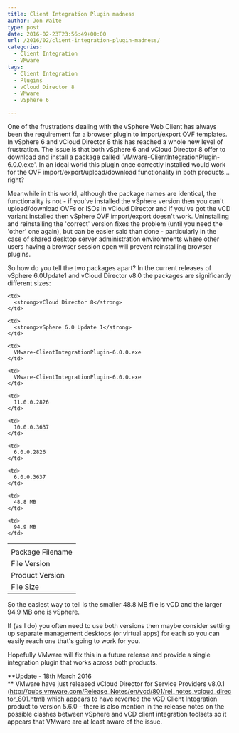 ```yaml
---
title: Client Integration Plugin madness
author: Jon Waite
type: post
date: 2016-02-23T23:56:49+00:00
url: /2016/02/client-integration-plugin-madness/
categories:
  - Client Integration
  - VMware
tags:
  - Client Integration
  - Plugins
  - vCloud Director 8
  - VMware
  - vSphere 6

---
```

One of the frustrations dealing with the vSphere Web Client has always been the requirement for a browser plugin to import/export OVF templates. In vSphere 6 and vCloud Director 8 this has reached a whole new level of frustration. The issue is that both vSphere 6 and vCloud Director 8 offer to download and install a package called 'VMware-ClientIntegrationPlugin-6.0.0.exe'. In an ideal world this plugin once correctly installed would work for the OVF import/export/upload/download functionality in both products&#8230; right?

Meanwhile in this world, although the package names are identical, the functionality is not - if you've installed the vSphere version then you can't upload/download OVFs or ISOs in vCloud Director and if you've got the vCD variant installed then vSphere OVF import/export doesn't work. Uninstalling and reinstalling the 'correct' version fixes the problem (until you need the 'other' one again), but can be easier said than done - particularly in the case of shared desktop server administration environments where other users having a browser session open will prevent reinstalling browser plugins.

So how do you tell the two packages apart? In the current releases of vSphere 6.0Update1 and vCloud Director v8.0 the packages are significantly different sizes:

<table>
  <tr>
    <td>
    </td>
    
    <td>
      <strong>vCloud Director 8</strong>
    </td>
    
    <td>
      <strong>vSphere 6.0 Update 1</strong>
    </td>
  </tr>
  
  <tr>
    <td>
      Package Filename
    </td>
    
    <td>
      VMware-ClientIntegrationPlugin-6.0.0.exe
    </td>
    
    <td>
      VMware-ClientIntegrationPlugin-6.0.0.exe
    </td>
  </tr>
  
  <tr>
    <td>
      File Version
    </td>
    
    <td>
      11.0.0.2826
    </td>
    
    <td>
      10.0.0.3637
    </td>
  </tr>
  
  <tr>
    <td>
      Product Version
    </td>
    
    <td>
      6.0.0.2826
    </td>
    
    <td>
      6.0.0.3637
    </td>
  </tr>
  
  <tr>
    <td>
      File Size
    </td>
    
    <td>
      48.8 MB
    </td>
    
    <td>
      94.9 MB
    </td>
  </tr>
</table>

So the easiest way to tell is the smaller 48.8 MB file is vCD and the larger 94.9 MB one is vSphere.

If (as I do) you often need to use both versions then maybe consider setting up separate management desktops (or virtual apps) for each so you can easily reach one that's going to work for you.

Hopefully VMware will fix this in a future release and provide a single integration plugin that works across both products.

**Update - 18th March 2016  
** VMware have just released vCloud Director for Service Providers v8.0.1 (<a href="http://pubs.vmware.com/Release_Notes/en/vcd/801/rel_notes_vcloud_director_801.html" target="_blank">http://pubs.vmware.com/Release_Notes/en/vcd/801/rel_notes_vcloud_director_801.html</a>) which appears to have reverted the vCD Client Integration product to version 5.6.0 - there is also mention in the release notes on the possible clashes between vSphere and vCD client integration toolsets so it appears that VMware are at least aware of the issue.